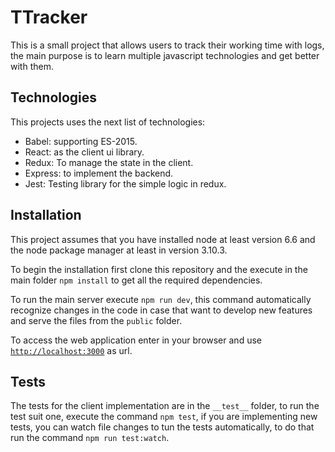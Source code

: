 TTracker
===

This is a small project that allows users to track their working time with logs, the main purpose is to learn multiple javascript technologies and get better with them.

Technologies
---

This projects uses the next list of technologies:

 * Babel: supporting ES-2015.
 * React: as the client ui library.
 * Redux: To manage the state in the client.
 * Express: to implement the backend.
 * Jest: Testing library for the simple logic in redux.

Installation
---

This project assumes that you have installed node at least version 6.6 and the node package manager at least in version 3.10.3.

To begin the installation first clone this repository and the execute in the main folder `npm install` to get all the required dependencies.

To run the main server execute `npm run dev`, this command automatically recognize changes in the code in case that want to develop new features and serve the files from the `public` folder.

To access the web application enter in your browser and use [`http://localhost:3000`](http://localhost:3000) as url.

Tests
---

The tests for the client implementation are in the `__test__` folder, to run the test suit one, execute the command `npm test`, if you are implementing new tests, you can watch file changes to tun the tests automatically, to do that run the command `npm run test:watch`.
